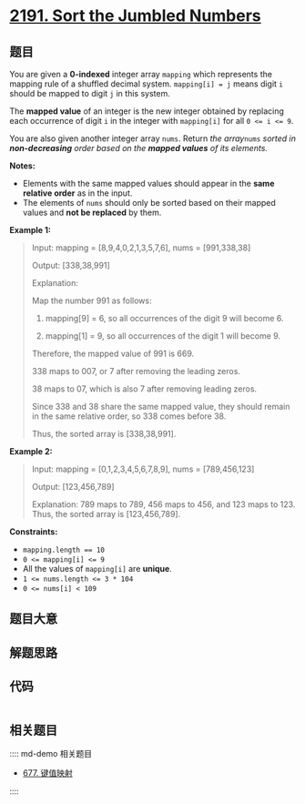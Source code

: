 # [2191. Sort the Jumbled Numbers](https://leetcode.com/problems/sort-the-jumbled-numbers/)

## 题目

You are given a **0-indexed** integer array `mapping` which represents the
mapping rule of a shuffled decimal system. `mapping[i] = j` means digit `i`
should be mapped to digit `j` in this system.

The **mapped value** of an integer is the new integer obtained by replacing
each occurrence of digit `i` in the integer with `mapping[i]` for all `0 <= i
<= 9`.

You are also given another integer array `nums`. Return _the array_`nums`
_sorted in **non-decreasing** order based on the **mapped values** of its
elements._

**Notes:**

  * Elements with the same mapped values should appear in the **same relative order** as in the input.
  * The elements of `nums` should only be sorted based on their mapped values and **not be replaced** by them.



**Example 1:**

> Input: mapping = [8,9,4,0,2,1,3,5,7,6], nums = [991,338,38]
> 
> Output: [338,38,991]
> 
> Explanation: 
> 
> Map the number 991 as follows:
> 
> 1. mapping[9] = 6, so all occurrences of the digit 9 will become 6.
> 
> 2. mapping[1] = 9, so all occurrences of the digit 1 will become 9.
> 
> Therefore, the mapped value of 991 is 669.
> 
> 338 maps to 007, or 7 after removing the leading zeros.
> 
> 38 maps to 07, which is also 7 after removing leading zeros.
> 
> Since 338 and 38 share the same mapped value, they should remain in the same relative order, so 338 comes before 38.
> 
> Thus, the sorted array is [338,38,991].

**Example 2:**

> Input: mapping = [0,1,2,3,4,5,6,7,8,9], nums = [789,456,123]
> 
> Output: [123,456,789]
> 
> Explanation: 789 maps to 789, 456 maps to 456, and 123 maps to 123. Thus, the sorted array is [123,456,789].

**Constraints:**

  * `mapping.length == 10`
  * `0 <= mapping[i] <= 9`
  * All the values of `mapping[i]` are **unique**.
  * `1 <= nums.length <= 3 * 104`
  * `0 <= nums[i] < 109`


## 题目大意

## 解题思路

## 代码

```javascript

```

## 相关题目

:::: md-demo 相关题目
- [677. 键值映射](https://leetcode.com/problems/map-sum-pairs)

::::
